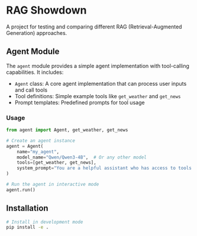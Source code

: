# RAG Showdown

A project for testing and comparing different RAG (Retrieval-Augmented Generation) approaches.

## Agent Module

The `agent` module provides a simple agent implementation with tool-calling capabilities. It includes:

- `Agent` class: A core agent implementation that can process user inputs and call tools
- Tool definitions: Simple example tools like `get_weather` and `get_news`
- Prompt templates: Predefined prompts for tool usage

### Usage

```python
from agent import Agent, get_weather, get_news

# Create an agent instance
agent = Agent(
    name="my_agent",
    model_name="Qwen/Qwen3-4B",  # Or any other model
    tools=[get_weather, get_news],
    system_prompt="You are a helpful assistant who has access to tools."
)

# Run the agent in interactive mode
agent.run()
```

## Installation

```bash
# Install in development mode
pip install -e .
```